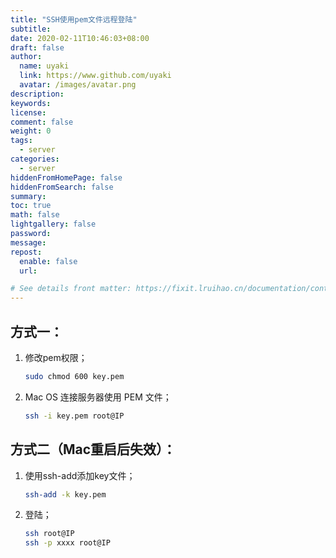 ```yaml
---
title: "SSH使用pem文件远程登陆"
subtitle: 
date: 2020-02-11T10:46:03+08:00
draft: false
author:
  name: uyaki
  link: https://www.github.com/uyaki
  avatar: /images/avatar.png
description:
keywords: 
license:
comment: false
weight: 0
tags:
  - server
categories:
  - server
hiddenFromHomePage: false
hiddenFromSearch: false
summary:
toc: true
math: false
lightgallery: false
password:
message:
repost:
  enable: false
  url: 

# See details front matter: https://fixit.lruihao.cn/documentation/content-management/introduction/#front-matter
---
```


<!--more-->

## 方式一：

1. 修改pem权限；

   ```sh
   sudo chmod 600 key.pem
   ```

2. Mac OS 连接服务器使用 PEM 文件；

   ```sh
   ssh -i key.pem root@IP
   ```

## 方式二（Mac重启后失效）：

1. 使用ssh-add添加key文件；

   ```sh
   ssh-add -k key.pem  
   ```

2. 登陆；

   ```sh
   ssh root@IP
   ssh -p xxxx root@IP
   ```
